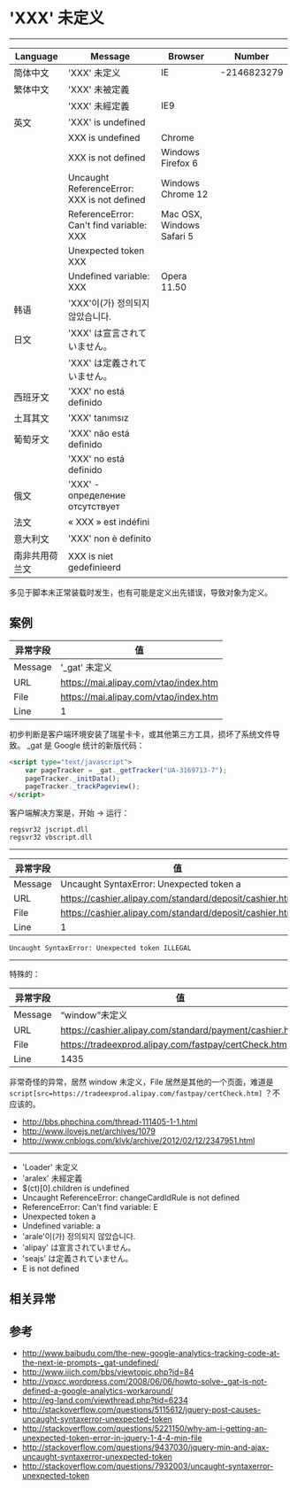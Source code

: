 
# 'XXX' 未定义

----

| Language       | Message                                               | Browser                   | Number      |
|----------------|-------------------------------------------------------|---------------------------|-------------|
| 简体中文       | 'XXX' 未定义                                          | IE                        | -2146823279 |
| 繁体中文       | 'XXX' 未被定義                                        |                           |             |
|                | 'XXX' 未經定義                                        | IE9                       |             |
| 英文           | 'XXX' is undefined                                    |                           |             |
|                | XXX is undefined                                      | Chrome                    |             |
|                | XXX is not defined                                    | Windows Firefox 6         |             |
|                | Uncaught ReferenceError: XXX is not defined           | Windows Chrome 12         |             |
|                | ReferenceError: Can't find variable: XXX              | Mac OSX, Windows Safari 5 |             |
|                | Unexpected token XXX                                  |                           |             |
|                | Undefined variable: XXX                               | Opera 11.50               |             |
| 韩语           | 'XXX'이(가) 정의되지 않았습니다.                      |                           |             |
| 日文           | 'XXX' は宣言されていません。                          |                           |             |
|                | 'XXX' は定義されていません。                          |                           |             |
| 西班牙文       | 'XXX' no está definido                               |                           |             |
| 土耳其文       | 'XXX' tanımsız                                      |                           |             |
| 葡萄牙文       | 'XXX' não está definido                              |                           |             |
|                | 'XXX' no está definido                               |                           |             |
| 俄文           | 'XXX' - определение отсутствует |                           |             |
| 法文           | « XXX » est indéfini                                 |                           |             |
| 意大利文       | 'XXX' non è definito                                 |                           |             |
| 南非共用荷兰文 | XXX is niet gedefinieerd                              |                           |             |


多见于脚本未正常装载时发生，也有可能是定义出先错误，导致对象为定义。

## 案例

| 异常字段 | 值                                    |
|----------|---------------------------------------|
| Message  | '_gat' 未定义                         |
| URL      | https://mai.alipay.com/vtao/index.htm |
| File     | https://mai.alipay.com/vtao/index.htm |
| Line     | 1                                     |

初步判断是客户端环境安装了瑞星卡卡，或其他第三方工具，损坏了系统文件导致。
_gat 是 Google 统计的新版代码：

```html
<script type="text/javascript">
    var pageTracker = _gat._getTracker("UA-3169713-7");
    pageTracker._initData();
    pageTracker._trackPageview();
</script>
```

客户端解决方案是，开始 -> 运行：

```
regsvr32 jscript.dll
regsvr32 vbscript.dll
```

----

| 异常字段 | 值                                                      |
|----------|---------------------------------------------------------|
| Message  | Uncaught SyntaxError: Unexpected token a                |
| URL      | https://cashier.alipay.com/standard/deposit/cashier.htm |
| File     | https://cashier.alipay.com/standard/deposit/cashier.htm |
| Line     | 1                                                       |

```
Uncaught SyntaxError: Unexpected token ILLEGAL
```

----

特殊的：

| 异常字段 | 值                                                      |
|----------|---------------------------------------------------------|
| Message  | “window”未定义                                        |
| URL      | https://cashier.alipay.com/standard/payment/cashier.htm |
| File     | https://tradeexprod.alipay.com/fastpay/certCheck.htm    |
| Line     | 1435                                                    |

非常奇怪的异常，居然 window 未定义，File 居然是其他的一个页面，难道是
`script[src=https://tradeexprod.alipay.com/fastpay/certCheck.htm]` ？不应该的。

* http://bbs.phpchina.com/thread-111405-1-1.html
* http://www.ilovejs.net/archives/1079
* http://www.cnblogs.com/klvk/archive/2012/02/12/2347951.html

----

* 'Loader' 未定义
* 'aralex' 未經定義
* $(ct)[0].children is undefined
* Uncaught ReferenceError: changeCardIdRule is not defined
* ReferenceError: Can't find variable: E
* Unexpected token a
* Undefined variable: a
* 'arale'이(가) 정의되지 않았습니다.
* 'alipay' は宣言されていません。
* 'seajs' は定義されていません。
* E is not defined


## 相关异常


## 参考

* http://www.baibudu.com/the-new-google-analytics-tracking-code-at-the-next-ie-prompts-_gat-undefined/
* http://www.iiich.com/bbs/viewtopic.php?id=84
* http://vpxcc.wordpress.com/2008/06/06/howto-solve-_gat-is-not-defined-a-google-analytics-workaround/
* http://eg-land.com/viewthread.php?tid=6234
* http://stackoverflow.com/questions/5115612/jquery-post-causes-uncaught-syntaxerror-unexpected-token
* http://stackoverflow.com/questions/5221150/why-am-i-getting-an-unexpected-token-error-in-jquery-1-4-4-min-file
* http://stackoverflow.com/questions/9437030/jquery-min-and-ajax-uncaught-syntaxerror-unexpected-token
* http://stackoverflow.com/questions/7932003/uncaught-syntaxerror-unexpected-token

